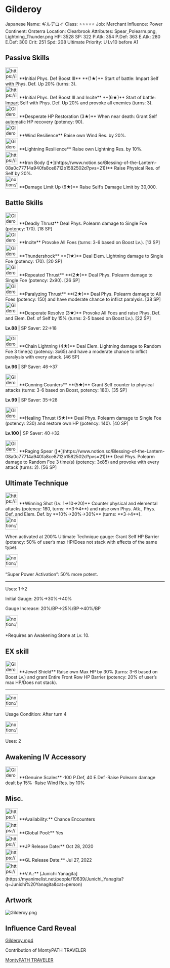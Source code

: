 # Gilderoy

Japanese Name: ギルデロイ
Class: ⭐️⭐️⭐️⭐️⭐️
Job: Merchant
Influence: Power
Continent: Orsterra
Location: Clearbrook
Attributes: Spear_Polearm.png, Lightning_Thunder.png
HP: 3528
SP: 322
P.Atk: 354
P.Def: 363
E.Atk: 280
E.Def: 300
Crit: 251
Spd: 208
Ultimate Priority: U Lv10 before A1

## Passive Skills

<aside>
<img src="https://img.game8.jp/6930250/9a52777b74e410e30490fb7d4badbf3d.png/show" alt="https://img.game8.jp/6930250/9a52777b74e410e30490fb7d4badbf3d.png/show" width="40px" /> **Initial Phys. Def Boost III** **(1★)**
Start of battle: Impart Self with Phys. Def. Up 20% (turns: 3).

<aside>
<img src="https://img.game8.jp/6930250/9a52777b74e410e30490fb7d4badbf3d.png/show" alt="https://img.game8.jp/6930250/9a52777b74e410e30490fb7d4badbf3d.png/show" width="40px" /> **Initial Phys. Def Boost III and Incite** **(6★)**
Start of battle: Impart Self with Phys. Def. Up 20% and provoke all enemies (turns: 3).

</aside>

</aside>

<aside>
<img src="Gilderoy%2029f761caf41e4d0da662ffb0a78903e4/HP_Restoration.png" alt="Gilderoy%2029f761caf41e4d0da662ffb0a78903e4/HP_Restoration.png" width="40px" /> **Desperate HP Restoration (3★)**
When near death: Grant Self automatic HP recovery (potency: 90).

</aside>

<aside>
<img src="Gilderoy%2029f761caf41e4d0da662ffb0a78903e4/Wind_Resilience.png" alt="Gilderoy%2029f761caf41e4d0da662ffb0a78903e4/Wind_Resilience.png" width="40px" /> **Wind Resilience**
Raise own Wind Res. by 20%.

</aside>

<aside>
<img src="Gilderoy%2029f761caf41e4d0da662ffb0a78903e4/Lightning_Resilience.png" alt="Gilderoy%2029f761caf41e4d0da662ffb0a78903e4/Lightning_Resilience.png" width="40px" /> **Lightning Resilience**
Raise own Lightning Res. by 10%.

</aside>

<aside>
<img src="https://img.game8.jp/8442884/cf6718c771a7d00a20a577f3be269156.png/show" alt="https://img.game8.jp/8442884/cf6718c771a7d00a20a577f3be269156.png/show" width="40px" /> **Iron Body ([✦](https://www.notion.so/Blessing-of-the-Lantern-08a0c77714a940fa8ce8712b1582502d?pvs=21))**
Raise Physical Res. of Self by 20%.

</aside>

<aside>
<img src="notion://custom_emoji/2482af5e-3bb7-4af8-a110-df4150e44521/17debbc6-5396-80a6-933a-007af3a7f551" alt="notion://custom_emoji/2482af5e-3bb7-4af8-a110-df4150e44521/17debbc6-5396-80a6-933a-007af3a7f551" width="40px" /> **Damage Limit Up (6★)**
Raise Self’s Damage Limit by 30,000.

</aside>

## Battle Skills

<aside>
<img src="Gilderoy%2029f761caf41e4d0da662ffb0a78903e4/Spear_Polearm.png" alt="Gilderoy%2029f761caf41e4d0da662ffb0a78903e4/Spear_Polearm.png" width="40px" /> **Deadly Thrust**
Deal Phys. Polearm damage to Single Foe (potency: 170). [18 SP]

</aside>

<aside>
<img src="Gilderoy%2029f761caf41e4d0da662ffb0a78903e4/Incite.png" alt="Gilderoy%2029f761caf41e4d0da662ffb0a78903e4/Incite.png" width="40px" /> **Incite**
Provoke All Foes (turns: 3-6 based on Boost Lv.). [13 SP]

</aside>

<aside>
<img src="Gilderoy%2029f761caf41e4d0da662ffb0a78903e4/Lightning_Thunder.png" alt="Gilderoy%2029f761caf41e4d0da662ffb0a78903e4/Lightning_Thunder.png" width="40px" /> **Thundershock** **(1★)**
Deal Elem. Lightning damage to Single Foe (potency: 170). [20 SP]

</aside>

<aside>
<img src="Gilderoy%2029f761caf41e4d0da662ffb0a78903e4/Spear_Polearm%201.png" alt="Gilderoy%2029f761caf41e4d0da662ffb0a78903e4/Spear_Polearm%201.png" width="40px" /> **Repeated Thrust** **(2★)**
Deal Phys. Polearm damage to Single Foe (potency: 2x90). [26 SP]

</aside>

<aside>
<img src="Gilderoy%2029f761caf41e4d0da662ffb0a78903e4/Spear_Polearm%202.png" alt="Gilderoy%2029f761caf41e4d0da662ffb0a78903e4/Spear_Polearm%202.png" width="40px" /> **Paralyzing Thrust** **(2★)**
Deal Phys. Polearm damage to All Foes (potency: 150) and have moderate chance to inflict paralysis. [38 SP]

</aside>

<aside>
<img src="Gilderoy%2029f761caf41e4d0da662ffb0a78903e4/Incite%201.png" alt="Gilderoy%2029f761caf41e4d0da662ffb0a78903e4/Incite%201.png" width="40px" /> **Desperate Resolve (3★)**
Provoke All Foes and raise Phys. Def. and Elem. Def. of Self by 15% (turns: 2-5 based on Boost Lv.). [22 SP]

**Lv.88 |** SP Saver: 22→18

</aside>

<aside>
<img src="Gilderoy%2029f761caf41e4d0da662ffb0a78903e4/Lightning_Thunder%201.png" alt="Gilderoy%2029f761caf41e4d0da662ffb0a78903e4/Lightning_Thunder%201.png" width="40px" /> **Chain Lightning (4★)**
Deal Elem. Lightning damage to Random Foe 3 time(s) (potency: 3x65) and have a moderate chance to inflict paralysis with every attack. [46 SP]

**Lv.96 |** SP Saver: 46→37

</aside>

<aside>
<img src="Gilderoy%2029f761caf41e4d0da662ffb0a78903e4/Counter.png" alt="Gilderoy%2029f761caf41e4d0da662ffb0a78903e4/Counter.png" width="40px" /> **Cunning Counters** **(5★)**
Grant Self counter to physical attacks (turns: 3-6 based on Boost, potency: 180). [35 SP]

**Lv.99 |** SP Saver: 35→28

</aside>

<aside>
<img src="Gilderoy%2029f761caf41e4d0da662ffb0a78903e4/Spear_Polearm%203.png" alt="Gilderoy%2029f761caf41e4d0da662ffb0a78903e4/Spear_Polearm%203.png" width="40px" /> **Healing Thrust (5★)**
Deal Phys. Polearm damage to Single Foe (potency: 230) and restore own HP (potency: 140). [40 SP]

**Lv.100 |** SP Saver: 40→32

</aside>

<aside>
<img src="Gilderoy%2029f761caf41e4d0da662ffb0a78903e4/Spear_Polearm%202.png" alt="Gilderoy%2029f761caf41e4d0da662ffb0a78903e4/Spear_Polearm%202.png" width="40px" /> **Raging Spear ([✦](https://www.notion.so/Blessing-of-the-Lantern-08a0c77714a940fa8ce8712b1582502d?pvs=21))**
Deal Phys. Polearm damage to Random Foe 3 time(s) (potency: 3x85) and provoke with every attack (turns: 2). [56 SP]

</aside>

## Ultimate Technique

<aside>
<img src="https://img.game8.jp/6909195/fb1af3b553f4112d4403e0f7452fd2a2.png/show" alt="https://img.game8.jp/6909195/fb1af3b553f4112d4403e0f7452fd2a2.png/show" width="40px" /> **Winning Shot (Lv. 1→10→20)**
Counter physical and elemental attacks (potency: 180, turns: **3→4**) and raise own Phys. Atk., Phys. Def. and Elem. Def. by **10%→20%→30%** (turns: **3→4**).

<aside>
<img src="notion://custom_emoji/2482af5e-3bb7-4af8-a110-df4150e44521/137ebbc6-5396-80a2-a199-007a067e9993" alt="notion://custom_emoji/2482af5e-3bb7-4af8-a110-df4150e44521/137ebbc6-5396-80a2-a199-007a067e9993" width="40px" />

When activated at 200% Ultimate Technique gauge:
Grant Self HP Barrier (potency: 50% of user’s max HP/Does not stack with effects of the same type).

<aside>
<img src="notion://custom_emoji/2482af5e-3bb7-4af8-a110-df4150e44521/193ebbc6-5396-8035-8eea-007a52e85f9d" alt="notion://custom_emoji/2482af5e-3bb7-4af8-a110-df4150e44521/193ebbc6-5396-8035-8eea-007a52e85f9d" width="40px" />

“Super Power Activation”: 50% more potent.

</aside>

</aside>

---

Uses:
1→2

Initial Gauge:
20%→30%→40%

Gauge Increase:
20%/BP→25%/BP→40%/BP

<aside>
<img src="notion://custom_emoji/2482af5e-3bb7-4af8-a110-df4150e44521/182ebbc6-5396-80af-9978-007ac248795b" alt="notion://custom_emoji/2482af5e-3bb7-4af8-a110-df4150e44521/182ebbc6-5396-80af-9978-007ac248795b" width="40px" />

*Requires an Awakening Stone at Lv. 10.

</aside>

</aside>

## EX skill

<aside>
<img src="Gilderoy%2029f761caf41e4d0da662ffb0a78903e4/Barrier.png" alt="Gilderoy%2029f761caf41e4d0da662ffb0a78903e4/Barrier.png" width="40px" /> **Jewel Shield**
Raise own Max HP by 30% (turns: 3-6 based on Boost Lv.) and grant Entire Front Row HP Barrier (potency: 20% of user’s max HP/Does not stack).

---

<aside>
<img src="notion://custom_emoji/2482af5e-3bb7-4af8-a110-df4150e44521/137ebbc6-5396-802c-b9bc-007a54884b6f" alt="notion://custom_emoji/2482af5e-3bb7-4af8-a110-df4150e44521/137ebbc6-5396-802c-b9bc-007a54884b6f" width="40px" />

Usage Condition: After turn 4

</aside>

<aside>
<img src="notion://custom_emoji/2482af5e-3bb7-4af8-a110-df4150e44521/137ebbc6-5396-80ba-9f36-007a936447ac" alt="notion://custom_emoji/2482af5e-3bb7-4af8-a110-df4150e44521/137ebbc6-5396-80ba-9f36-007a936447ac" width="40px" />

Uses: 2

</aside>

</aside>

## Awakening IV Accessory

<aside>
<img src="Gilderoy%2029f761caf41e4d0da662ffb0a78903e4/Awakening_IV.png" alt="Gilderoy%2029f761caf41e4d0da662ffb0a78903e4/Awakening_IV.png" width="40px" /> **Genuine Scales**
·100 P.Def, 40 E.Def
·Raise Polearm damage dealt by 15%
·Raise Wind Res. by 10%

</aside>

## Misc.

<aside>
<img src="https://www.notion.so/icons/gift_gray.svg" alt="https://www.notion.so/icons/gift_gray.svg" width="40px" /> **Availability:** Chance Encounters

</aside>

<aside>
<img src="https://www.notion.so/icons/globe_gray.svg" alt="https://www.notion.so/icons/globe_gray.svg" width="40px" /> **Global Pool:** Yes

</aside>

<aside>
<img src="https://www.notion.so/icons/calendar_red.svg" alt="https://www.notion.so/icons/calendar_red.svg" width="40px" /> **JP Release Date:**
Oct 28, 2020

</aside>

<aside>
<img src="https://www.notion.so/icons/calendar_blue.svg" alt="https://www.notion.so/icons/calendar_blue.svg" width="40px" /> **GL Release Date:**
Jul 27, 2022

</aside>

<aside>
<img src="https://www.notion.so/icons/microphone_gray.svg" alt="https://www.notion.so/icons/microphone_gray.svg" width="40px" /> **V.A.:** [Junichi Yanagita](https://myanimelist.net/people/19639/Junichi_Yanagita?q=Junichi%20Yanagita&cat=person)

</aside>

## Artwork

![Gilderoy.png](Gilderoy%2029f761caf41e4d0da662ffb0a78903e4/Gilderoy.png)

## Influence Card Reveal

[Gilderoy.mp4](Gilderoy%2029f761caf41e4d0da662ffb0a78903e4/Gilderoy.mp4)

Contribution of MontyPATH TRAVELER

[MontyPATH TRAVELER](https://www.youtube.com/@MontyPATHTRAVELER)